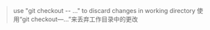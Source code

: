 > use "git checkout -- <file>..." to discard changes in working directory
使用“git checkout—<file>…”来丢弃工作目录中的更改
